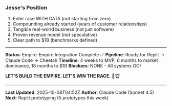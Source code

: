 ### Jesse's Position
1. Enter race WITH DATA (not starting from zero)
2. Compounding already started (years of customer relationships)
3. Tangible real-world business (not just software)
4. Proven revenue model (not speculative)
5. Clear path to $1B (benchmarks defined)

---

**Status**: Empire-Empire Integration Complete ✅
**Pipeline**: Ready for Replit → Claude Code → Cheetah
**Timeline**: 4 weeks to MVP, 6 months to market dominance, 18 months to $1B
**Blockers**: NONE - All systems GO!

**LET'S BUILD THE EMPIRE. LET'S WIN THE RACE.** 🦄🏆

---

**Last Updated**: 2025-10-08T04:52Z
**Author**: Claude Code (Sonnet 4.5)
**Next**: Replit prototyping (5 prototypes this week)
